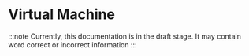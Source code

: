 # Virtual Machine

:::note
Currently, this documentation is in the draft stage. It may contain word correct or incorrect information
:::
